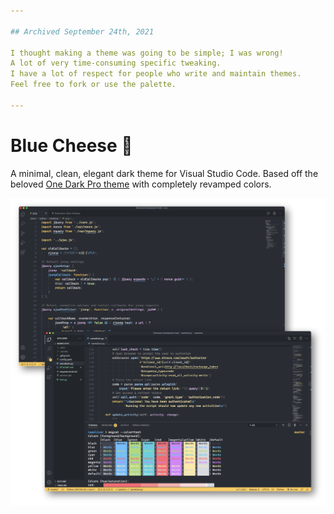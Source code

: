 ```yaml
---

## Archived September 24th, 2021

I thought making a theme was going to be simple; I was wrong!
A lot of very time-consuming specific tweaking.
I have a lot of respect for people who write and maintain themes.
Feel free to fork or use the palette.

---
```


# Blue Cheese 🧀

A minimal, clean, elegant dark theme for Visual Studio Code. Based off the beloved [One Dark Pro theme](https://marketplace.visualstudio.com/items?itemName=zhuangtongfa.Material-theme) with completely revamped colors.

![Example with Python and Javascript](images/example.png)
